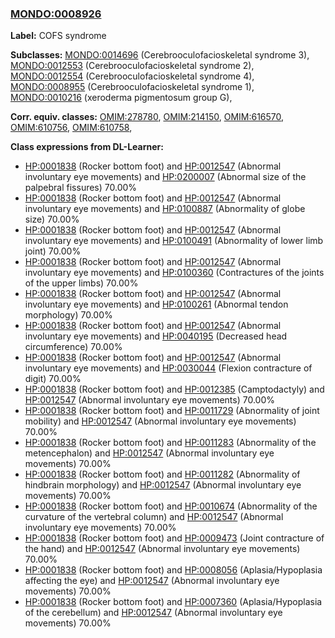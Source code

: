 
### [MONDO:0008926](http://purl.obolibrary.org/obo/MONDO_0008926)
**Label:** COFS syndrome

**Subclasses:** [MONDO:0014696](http://purl.obolibrary.org/obo/MONDO_0014696) (Cerebrooculofacioskeletal syndrome 3), [MONDO:0012553](http://purl.obolibrary.org/obo/MONDO_0012553) (Cerebrooculofacioskeletal syndrome 2), [MONDO:0012554](http://purl.obolibrary.org/obo/MONDO_0012554) (Cerebrooculofacioskeletal syndrome 4), [MONDO:0008955](http://purl.obolibrary.org/obo/MONDO_0008955) (Cerebrooculofacioskeletal syndrome 1), [MONDO:0010216](http://purl.obolibrary.org/obo/MONDO_0010216) (xeroderma pigmentosum group G), 

**Corr. equiv. classes:** [OMIM:278780](http://purl.obolibrary.org/obo/OMIM_278780), [OMIM:214150](http://purl.obolibrary.org/obo/OMIM_214150), [OMIM:616570](http://purl.obolibrary.org/obo/OMIM_616570), [OMIM:610756](http://purl.obolibrary.org/obo/OMIM_610756), [OMIM:610758](http://purl.obolibrary.org/obo/OMIM_610758), 

**Class expressions from DL-Learner:**

- [HP:0001838](http://purl.obolibrary.org/obo/HP_0001838) (Rocker bottom foot) and [HP:0012547](http://purl.obolibrary.org/obo/HP_0012547) (Abnormal involuntary eye movements) and [HP:0200007](http://purl.obolibrary.org/obo/HP_0200007) (Abnormal size of the palpebral fissures) 70.00%
- [HP:0001838](http://purl.obolibrary.org/obo/HP_0001838) (Rocker bottom foot) and [HP:0012547](http://purl.obolibrary.org/obo/HP_0012547) (Abnormal involuntary eye movements) and [HP:0100887](http://purl.obolibrary.org/obo/HP_0100887) (Abnormality of globe size) 70.00%
- [HP:0001838](http://purl.obolibrary.org/obo/HP_0001838) (Rocker bottom foot) and [HP:0012547](http://purl.obolibrary.org/obo/HP_0012547) (Abnormal involuntary eye movements) and [HP:0100491](http://purl.obolibrary.org/obo/HP_0100491) (Abnormality of lower limb joint) 70.00%
- [HP:0001838](http://purl.obolibrary.org/obo/HP_0001838) (Rocker bottom foot) and [HP:0012547](http://purl.obolibrary.org/obo/HP_0012547) (Abnormal involuntary eye movements) and [HP:0100360](http://purl.obolibrary.org/obo/HP_0100360) (Contractures of the joints of the upper limbs) 70.00%
- [HP:0001838](http://purl.obolibrary.org/obo/HP_0001838) (Rocker bottom foot) and [HP:0012547](http://purl.obolibrary.org/obo/HP_0012547) (Abnormal involuntary eye movements) and [HP:0100261](http://purl.obolibrary.org/obo/HP_0100261) (Abnormal tendon morphology) 70.00%
- [HP:0001838](http://purl.obolibrary.org/obo/HP_0001838) (Rocker bottom foot) and [HP:0012547](http://purl.obolibrary.org/obo/HP_0012547) (Abnormal involuntary eye movements) and [HP:0040195](http://purl.obolibrary.org/obo/HP_0040195) (Decreased head circumference) 70.00%
- [HP:0001838](http://purl.obolibrary.org/obo/HP_0001838) (Rocker bottom foot) and [HP:0012547](http://purl.obolibrary.org/obo/HP_0012547) (Abnormal involuntary eye movements) and [HP:0030044](http://purl.obolibrary.org/obo/HP_0030044) (Flexion contracture of digit) 70.00%
- [HP:0001838](http://purl.obolibrary.org/obo/HP_0001838) (Rocker bottom foot) and [HP:0012385](http://purl.obolibrary.org/obo/HP_0012385) (Camptodactyly) and [HP:0012547](http://purl.obolibrary.org/obo/HP_0012547) (Abnormal involuntary eye movements) 70.00%
- [HP:0001838](http://purl.obolibrary.org/obo/HP_0001838) (Rocker bottom foot) and [HP:0011729](http://purl.obolibrary.org/obo/HP_0011729) (Abnormality of joint mobility) and [HP:0012547](http://purl.obolibrary.org/obo/HP_0012547) (Abnormal involuntary eye movements) 70.00%
- [HP:0001838](http://purl.obolibrary.org/obo/HP_0001838) (Rocker bottom foot) and [HP:0011283](http://purl.obolibrary.org/obo/HP_0011283) (Abnormality of the metencephalon) and [HP:0012547](http://purl.obolibrary.org/obo/HP_0012547) (Abnormal involuntary eye movements) 70.00%
- [HP:0001838](http://purl.obolibrary.org/obo/HP_0001838) (Rocker bottom foot) and [HP:0011282](http://purl.obolibrary.org/obo/HP_0011282) (Abnormality of hindbrain morphology) and [HP:0012547](http://purl.obolibrary.org/obo/HP_0012547) (Abnormal involuntary eye movements) 70.00%
- [HP:0001838](http://purl.obolibrary.org/obo/HP_0001838) (Rocker bottom foot) and [HP:0010674](http://purl.obolibrary.org/obo/HP_0010674) (Abnormality of the curvature of the vertebral column) and [HP:0012547](http://purl.obolibrary.org/obo/HP_0012547) (Abnormal involuntary eye movements) 70.00%
- [HP:0001838](http://purl.obolibrary.org/obo/HP_0001838) (Rocker bottom foot) and [HP:0009473](http://purl.obolibrary.org/obo/HP_0009473) (Joint contracture of the hand) and [HP:0012547](http://purl.obolibrary.org/obo/HP_0012547) (Abnormal involuntary eye movements) 70.00%
- [HP:0001838](http://purl.obolibrary.org/obo/HP_0001838) (Rocker bottom foot) and [HP:0008056](http://purl.obolibrary.org/obo/HP_0008056) (Aplasia/Hypoplasia affecting the eye) and [HP:0012547](http://purl.obolibrary.org/obo/HP_0012547) (Abnormal involuntary eye movements) 70.00%
- [HP:0001838](http://purl.obolibrary.org/obo/HP_0001838) (Rocker bottom foot) and [HP:0007360](http://purl.obolibrary.org/obo/HP_0007360) (Aplasia/Hypoplasia of the cerebellum) and [HP:0012547](http://purl.obolibrary.org/obo/HP_0012547) (Abnormal involuntary eye movements) 70.00%


